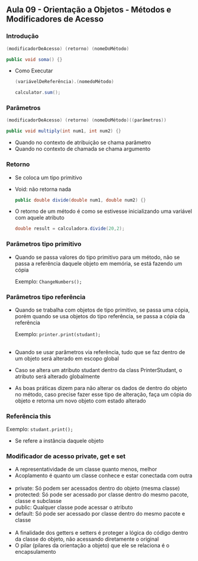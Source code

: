 ## Aula 09 - Orientação a Objetos - Métodos e Modificadores de Acesso

### Introdução

```java
(modificadorDeAcesso) (retorno) (nomeDoMétodo)
```

```java
public void soma() {}
```

- Como Executar

    ```java
    (variávelDeReferência).(nomedoMétodo)
    ```

    ```java
    calculator.sum();
    ```


### Parâmetros

```java
(modificadorDeAcesso) (retorno) (nomeDoMétodo)((parâmetros))
```

```java
public void multiply(int num1, int num2) {}
```

- Quando no contexto de atribuição se chama parâmetro
- Quando no contexto de chamada se chama argumento

### Retorno

- Se coloca um tipo primitivo
- Void: não retorna nada

    ```java
    public double divide(double num1, double num2) {}
    ```

- O retorno de um método é como se estivesse inicializando uma variável com aquele atributo

    ```java
    double result = calculadora.divide(20,2);
    ```


### Parâmetros tipo primitivo

- Quando se passa valores do tipo primitivo para um método, não se passa a referência daquele objeto em memória, se está fazendo um cópia

  Exemplo: `ChangeNumbers();`


### Parâmetros tipo referência

- Quando se trabalha com objetos de tipo primitivo, se passa uma cópia, porém quando se usa objetos do tipo referência, se passa a cópia da referência

  Exemplo: `printer.print(studant);`
<br><br>
- Quando se usar parâmetros via referência, tudo que se faz dentro de um objeto será alterado em escopo global
- Caso se altera um atributo studant dentro da class PrinterStudant, o atributo será alterado globalmente
- As boas práticas dizem para não alterar os dados de dentro do objeto no método, caso precise fazer esse tipo de alteração, faça um cópia do objeto e retorna um novo objeto com estado alterado

### Referência this

Exemplo: `studant.print();`
- Se refere a instância daquele objeto

### Modificador de acesso private, get e set

- A representatividade de um classe quanto menos, melhor
- Acoplamento é quanto um classe conhece e estar conectada com outra
<br><br>
- private: Só podem ser acessados dentro do objeto (mesma classe)
- protected: Só pode ser acessado por classe dentro do mesmo pacote, classe e subclasse
- public: Qualquer classe pode acessar o atributo
- default: Só pode ser acessado por classe dentro do mesmo pacote e classe
<br><br>
- A finalidade dos getters e setters é proteger a lógica do código dentro da classe do objeto, não acessando diretamente o original
- O pilar (pilares da orientação a objeto) que ele se relaciona é o encapsulamento